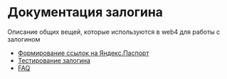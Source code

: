 # Документация залогина

Описание общих вещей, которые используются в web4 для работы с залогином

- [Формирование ссылок на Яндекс.Паспорт](./passport.md)
- [Тестирование залогина](./testing.md)
- [FAQ](./faq.md)
